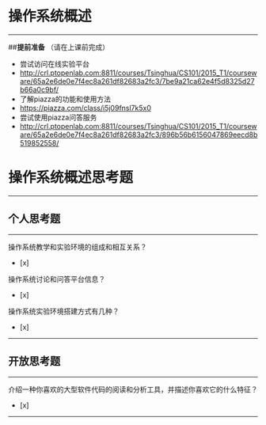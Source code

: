 # 操作系统概述
---

##**提前准备**
（请在上课前完成）

 - 尝试访问在线实验平台
  - http://crl.ptopenlab.com:8811/courses/Tsinghua/CS101/2015_T1/courseware/65a2e6de0e7f4ec8a261df82683a2fc3/7be9a21ca62e4f5d8325d27b66a0c9bf/
 - 了解piazza的功能和使用方法
  - https://piazza.com/class/i5j09fnsl7k5x0
 - 尝试使用piazza问答服务
  - http://crl.ptopenlab.com:8811/courses/Tsinghua/CS101/2015_T1/courseware/65a2e6de0e7f4ec8a261df82683a2fc3/896b56b6156047869eecd8b519852558/
# 操作系统概述思考题
---
## 个人思考题
---

操作系统教学和实验环境的组成和相互关系？
- [x]  

>  

操作系统讨论和问答平台信息？
- [x]  

>  

操作系统实验环境搭建方式有几种？
- [x]  

>  

---

## 开放思考题

---

介绍一种你喜欢的大型软件代码的阅读和分析工具，并描述你喜欢它的什么特征？
- [x]  

>  

---
